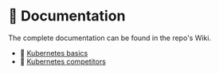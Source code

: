 # 📕 Documentation

The complete documentation can be found in the repo's Wiki. 
- 📌 [Kubernetes basics](https://github.com/sebivenlo/esd-2024-kubernetes/wiki/Kubernetes-Basics)
- 📌 [Kubernetes competitors](https://github.com/sebivenlo/esd-2024-kubernetes/wiki/Kubernetes-Competitors)
